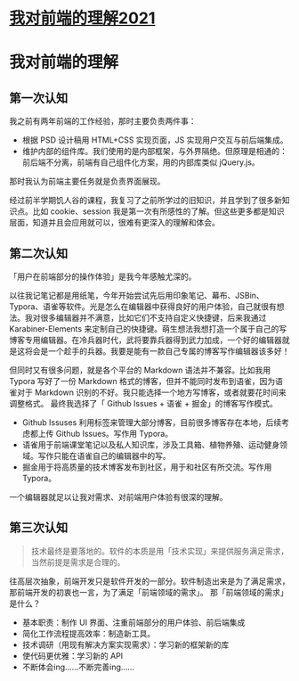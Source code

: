 # [我对前端的理解2021](https://github.com/yeshiqing/Blog/issues/10)

# 我对前端的理解
## 第一次认知
我之前有两年前端的工作经验，那时主要负责两件事：
- 根据 PSD 设计稿用 HTML+CSS 实现页面，JS 实现用户交互与前后端集成。
- 维护内部的组件库。我们使用的是内部框架，与外界隔绝。但原理是相通的：前后端不分离，前端有自己组件化方案，用的内部库类似 jQuery.js。

那时我认为前端主要任务就是负责界面展现。

经过前半学期饥人谷的课程，我复习了之前所学过的旧知识，并且学到了很多新知识点。比如 cookie、session 我是第一次有所感性的了解。但这些更多都是知识层面，知道并且会应用就可以，很难有更深入的理解和体会。

## 第二次认知
「用户在前端部分的操作体验」是我今年感触尤深的。

以往我记笔记都是用纸笔，今年开始尝试先后用印象笔记、幕布、JSBin、Typora、语雀等软件。光是怎么在编辑器中获得良好的用户体验，自己就很有想法。我对很多编辑器并不满意，比如它们不支持自定义快捷键，后来我通过 Karabiner-Elements 来定制自己的快捷键。萌生想法我想打造一个属于自己的写博客专用编辑器。在冷兵器时代，武将要靠兵器得到武力加成，一个好的编辑器就是这将会是一个趁手的兵器。我要是能有一款自己专属的博客写作编辑器该多好！

但同时又有很多问题，就是各个平台的 Markdown 语法并不兼容。比如我用 Typora 写好了一份 Markdown 格式的博客，但并不能同时发布到语雀，因为语雀对于 Markdown 识别的不好。我只能选择一个地方写博客，或者就要花时间来调整格式。
最终我选择了「 Github Issues + 语雀 + 掘金」的博客写作模式。
- Github Issuses 利用标签来管理大部分博客，目前很多博客存在本地，后续考虑都上传 Github Issues。写作用 Typora。
- 语雀用于前端课堂笔记以及私人知识库，涉及工具箱、植物养殖、运动健身领域。写作只能在语雀自己的编辑器中的写。
- 掘金用于将高质量的技术博客发布到社区，用于和社区有所交流。写作用 Typora。

一个编辑器就足以让我对需求、对前端用户体验有很深的理解。

## 第三次认知
> 技术最终是要落地的。软件的本质是用「技术实现」来提供服务满足需求，当然前提是需求是合理的。

往高层次抽象，前端开发只是软件开发的一部分。软件制造出来是为了满足需求，那前端开发的初衷也一言，为了满足「前端领域的需求」。
那「前端领域的需求」是什么？
- 基本职责：制作 UI 界面、注重前端部分的用户体验、前后端集成
- 简化工作流程提高效率：制造新工具。
- 技术调研（用现有解决方案实现需求）：学习新的框架新的库
- 使代码更优雅：学习新的 API
- 不断体会ing......不断完善ing......
